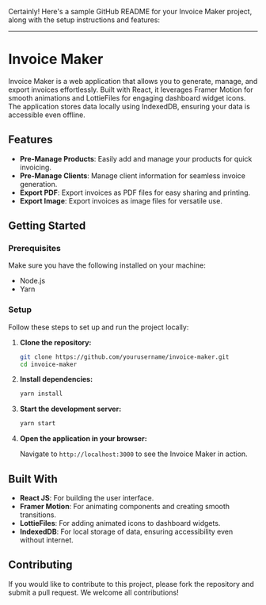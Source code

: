 Certainly! Here's a sample GitHub README for your Invoice Maker project, along with the setup instructions and features:

---

# Invoice Maker

Invoice Maker is a web application that allows you to generate, manage, and export invoices effortlessly. Built with React, it leverages Framer Motion for smooth animations and LottieFiles for engaging dashboard widget icons. The application stores data locally using IndexedDB, ensuring your data is accessible even offline.

## Features

- **Pre-Manage Products**: Easily add and manage your products for quick invoicing.
- **Pre-Manage Clients**: Manage client information for seamless invoice generation.
- **Export PDF**: Export invoices as PDF files for easy sharing and printing.
- **Export Image**: Export invoices as image files for versatile use.

## Getting Started

### Prerequisites

Make sure you have the following installed on your machine:

- Node.js
- Yarn

### Setup

Follow these steps to set up and run the project locally:

1. **Clone the repository:**

    ```bash
    git clone https://github.com/yourusername/invoice-maker.git
    cd invoice-maker
    ```

2. **Install dependencies:**

    ```bash
    yarn install
    ```

3. **Start the development server:**

    ```bash
    yarn start
    ```

4. **Open the application in your browser:**

    Navigate to `http://localhost:3000` to see the Invoice Maker in action.

## Built With

- **React JS**: For building the user interface.
- **Framer Motion**: For animating components and creating smooth transitions.
- **LottieFiles**: For adding animated icons to dashboard widgets.
- **IndexedDB**: For local storage of data, ensuring accessibility even without internet.

## Contributing

If you would like to contribute to this project, please fork the repository and submit a pull request. We welcome all contributions!


